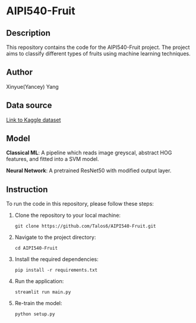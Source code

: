 # AIPI540-Fruit

## Description
This repository contains the code for the AIPI540-Fruit project. The project aims to classify different types of fruits using machine learning techniques.

## Author
Xinyue(Yancey) Yang

## Data source
[Link to Kaggle dataset](https://www.kaggle.com/datasets/marquis03/fruits-100/data)

## Model
**Classical ML**: A pipeline which reads image greyscal, abstract HOG features, and fitted into a SVM model.

**Neural Network**: A pretrained ResNet50 with modified output layer. 

## Instruction
To run the code in this repository, please follow these steps:

1. Clone the repository to your local machine:
    ```
    git clone https://github.com/Talos6/AIPI540-Fruit.git
    ```

2. Navigate to the project directory:
    ```
    cd AIPI540-Fruit
    ```

3. Install the required dependencies:
    ```
    pip install -r requirements.txt
    ```

4. Run the application:
    ```
    streamlit run main.py
    ```

5. Re-train the model:
    ```
    python setup.py
    ```
